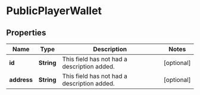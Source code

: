 

# PublicPlayerWallet


## Properties

| Name | Type | Description | Notes |
|------------ | ------------- | ------------- | -------------|
|**id** | **String** | This field has not had a description added. |  [optional] |
|**address** | **String** | This field has not had a description added. |  [optional] |



